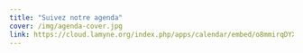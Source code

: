 ```yaml
---
title: "Suivez notre agenda"
cover: /img/agenda-cover.jpg
link: https://cloud.lamyne.org/index.php/apps/calendar/embed/o8mmirqDYXx9MNmn/La-MYNE-Vie-la-MYNE
---
```

